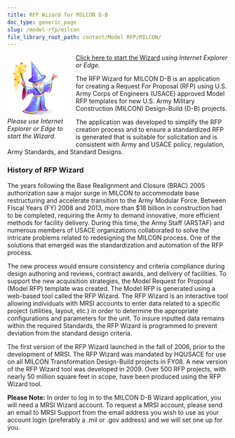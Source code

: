```yaml
---
title: RFP Wizard for MILCON D-B
doc_type: generic_page
slug: /model-rfp/milcon
file_library_root_path: content/Model RFP/MILCON/
---
```


<div>
  <div style="width: 128px; float: left; margin: 1em 2em 1em 0;">
    <a href="https://rfpwizard.mrsi.erdc.dren.mil/wizards/mbpw/Client/MTApp.application"><img src="./mbp-wizard-256x256.png"/ alt="Model RFP Wizard"></a>
    <em>
    Please use Internet Explorer or Edge to start the Wizard.
    </em>
  </div>
</div>

[Click here to start the Wizard](https://rfpwizard.mrsi.erdc.dren.mil/wizards/mbpw/Client/MTApp.application) *using Internet Explorer or Edge.*

The RFP Wizard for MILCON D-B is an application for creating a Request For Proposal (RFP) using U.S. Army Corps of Engineers (USACE) approved Model RFP templates for new U.S. Army Military Construction (MILCON) Design-Build (D-B) projects.

The application was developed to simplify the RFP creation process and to ensure a standardized RFP is generated that is suitable for solicitation and is consistent with Army and USACE policy, regulation, Army Standards, and Standard Designs.

### History of RFP Wizard

The years following the Base Realignment and Closure (BRAC) 2005 authorization saw a major surge in MILCON to accommodate base restructuring and accelerate transition to the Army Modular Force. Between Fiscal Years (FY) 2008 and 2013, more than \$18 billion in construction had to be completed, requiring the Army to demand innovative, more efficient methods for facility delivery. During this time, the Army Staff (ARSTAF) and numerous members of USACE organizations collaborated to solve the intricate problems related to redesigning the MILCON process. One of the solutions that emerged was the standardization and automation of the RFP process.

The new process would ensure consistency and criteria compliance during design authoring and reviews, contract awards, and delivery of facilities. To support the new acquisition strategies, the Model Request for Proposal (Model RFP) template was created. The Model RFP is generated using a web-based tool called the RFP Wizard. The RFP Wizard is an interactive tool allowing individuals with MRSI accounts to enter data related to a specific project (utilities, layout, etc.) in order to determine the appropriate configurations and parameters for the unit. To insure inputted data remains within the required Standards, the RFP Wizard is programmed to prevent deviation from the standard design criteria.

The first version of the RFP Wizard launched in the fall of 2006, prior to the development of MRSI. The RFP Wizard was mandated by HQUSACE for use on all MILCON Transformation Design-Build projects in FY08. A new version of the RFP Wizard tool was developed in 2009. Over 500 RFP projects, with nearly 50 million square feet in scope, have been produced using the RFP Wizard tool.

**Please Note:** In order to log in to the MILCON D-B Wizard application, you will need a MRSI Wizard account. To request a MRSI account, please send an email to MRSI Support from the email address you wish to use as your account login (preferably a .mil or .gov address) and we will set one up for you.